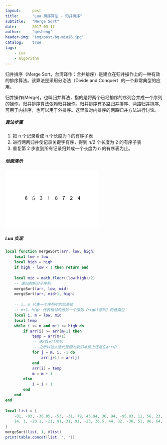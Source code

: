 ```yaml
---
layout:     post
title:      "Lua 排序算法 - 归并排序"
subtitle:   "Merge Sort"
date:       2017-03-17
author:     "qmsheng"
header-img: "img/post-bg-miui6.jpg"
catalog:    true
tags:
    - Lua
    - Algorithm
---
```


归并排序（Merge Sort，台湾译作：合并排序）是建立在归并操作上的一种有效的排序算法。该算法是采用分治法（Divide and Conquer）的一个非常典型的应用。

归并操作(Merge)，也叫归并算法，指的是将两个已经排序的序列合并成一个序列的操作。归并排序算法依赖归并操作。归并排序有多路归并排序、两路归并排序, 可用于内排序，也可以用于外排序。这里仅对内排序的两路归并方法进行讨论。

##### 算法步骤

1. 把 n 个记录看成 n 个长度为 1 的有序子表
2. 进行两两归并使记录关键字有序，得到 n/2 个长度为 2 的有序子表
3. 重复第 2 步直到所有记录归并成一个长度为 n 的有序表为止。

##### 动画演示

![Alt text](/img/in-post/sort/Merge-sort-example-300px.gif)

##### Lua 实现

```lua
local function mergeSort(arr, low, high)
    local low = low
    local high = high
    if high - low < 1 then return end

    local mid = math.floor((low+high)/2)
    -- 递归的拆分子序列
    mergeSort(arr, low, mid)
    mergeSort(arr, mid+1, high)

    -- i, m 代表一个序列中的低高位
    -- m+1，high 代表相邻的另外一个序列（right序列）的低高位
    local i, m = low, mid
    local temp
    while i <= m and m+1 <= high do
        if arr[i] >= arr[m+1] then
            temp = arr[m+1]
            -- 迭代left序列
            -- 之所以这么迭代是因为我们本质上还是在arr中
            for j = m, i, -1 do
                arr[j+1] = arr[j]
            end
            arr[i] = temp
            m = m + 1
        else
            i = i + 1
        end
    end
end

local list = {
    -81, -93, -36.85, -53, -31, 79, 45.94, 36, 94, -95.03, 11, 56, 23, -39,
    14, 1, -20.1, -21, 91, 31, 91, -23, 36.5, 44, 82, -30, 51, 96, 64, -41
}
mergeSort(list, 1, #list)
print(table.concat(list, ", "))
```
